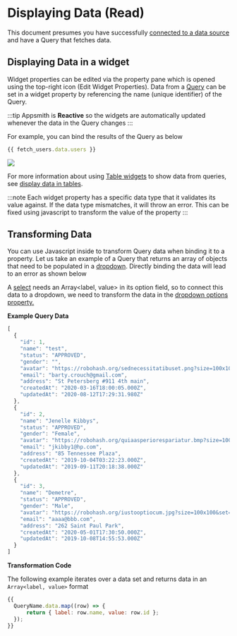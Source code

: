 # Displaying Data (Read)

This document presumes you have successfully [connected to a data source](/core-concepts/connecting-to-data-sources) and have a Query that fetches data.

## Displaying Data in a widget

Widget properties can be edited via the property pane which is opened using the top-right icon (Edit Widget Properties). Data from a [Query](/core-concepts/data-access-and-binding/querying-a-database) can be set in a widget property by referencing the name (unique identifier) of the Query.

:::tip
Appsmith is **Reactive** so the widgets are automatically updated whenever the data in the Query changes
:::

For example, you can bind the results of the Query as below

```javascript
{{ fetch_users.data.users }}
```

![](</img/bind-table_(2)_(4).gif>)

For more information about using [Table widgets](/reference/widgets/table) to show data from queries, see [display data in tables](/reference/widgets/table#display-data-in-tables).

:::note
Each widget property has a specific data type that it validates its value against. If the data type mismatches, it will throw an error. This can be fixed using javascript to transform the value of the property
:::

## Transforming Data

You can use Javascript inside to transform Query data when binding it to a property. Let us take an example of a Query that returns an array of objects that need to be populated in a [dropdown](/reference/widgets/select.md). Directly binding the data will lead to an error as shown below

A [select](/reference/widgets/select.md) needs an Array\<label, value> in its option field, so to connect this data to a dropdown, we need to transform the data in the [dropdown options property.](/reference/widgets/select#widget-properties)

**Example Query Data**

```javascript
[
  {
    "id": 1,
    "name": "test",
    "status": "APPROVED",
    "gender": "",
    "avatar": "https://robohash.org/sednecessitatibuset.png?size=100x100&set=set1",
    "email": "barty.crouch@gmail.com",
    "address": "St Petersberg #911 4th main",
    "createdAt": "2020-03-16T18:00:05.000Z",
    "updatedAt": "2020-08-12T17:29:31.980Z"
  },
  {
    "id": 2,
    "name": "Jenelle Kibbys",
    "status": "APPROVED",
    "gender": "Female",
    "avatar": "https://robohash.org/quiaasperiorespariatur.bmp?size=100x100&set=set1",
    "email": "jkibby1@hp.com",
    "address": "85 Tennessee Plaza",
    "createdAt": "2019-10-04T03:22:23.000Z",
    "updatedAt": "2019-09-11T20:18:38.000Z"
  },
  {
    "id": 3,
    "name": "Demetre",
    "status": "APPROVED",
    "gender": "Male",
    "avatar": "https://robohash.org/iustooptiocum.jpg?size=100x100&set=set1",
    "email": "aaaa@bbb.com",
    "address": "262 Saint Paul Park",
    "createdAt": "2020-05-01T17:30:50.000Z",
    "updatedAt": "2019-10-08T14:55:53.000Z"
  }
]
```

**Transformation Code**

The following example iterates over a data set and returns data in an `Array<label, value>` format

```javascript
{{
  QueryName.data.map((row) => {
      return { label: row.name, value: row.id };
  });
}}
```
